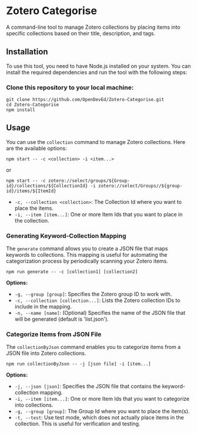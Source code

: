 # Zotero Categorise

A command-line tool to manage Zotero collections by placing items into specific collections based on their title, description, and tags.

## Installation

To use this tool, you need to have Node.js installed on your system. You can install the required dependencies and run the tool with the following steps:

### Clone this repository to your local machine:

```
git clone https://github.com/OpenDevEd/Zotero-Categorise.git
cd Zotero-Categorise
npm install
```

## Usage

You can use the `collection` command to manage Zotero collections. Here are the available options:

```
npm start -- -c <collection> -i <item...>
```

or

```
npm start -- -c zotero://select/groups/${Group-id}/collections/${CollectionId} -i zotero://select/Groups//${group-id}/items/${ItemId}
```

- `-c, --collection <collection>`: The Collection Id where you want to place the items.
- `-i, --item [item...]`: One or more Item Ids that you want to place in the collection.

### Generating Keyword-Collection Mapping

The `generate` command allows you to create a JSON file that maps keywords to collections. This mapping is useful for automating the categorization process by periodically scanning your Zotero items.

```
npm run generate -- -c [collection1] [collection2]
```

**Options:**

- `-g, --group [group]`: Specifies the Zotero group ID to work with.
- `-c, --collection [collection...]`: Lists the Zotero collection IDs to include in the mapping.
- `-n, --name [name]`: (Optional) Specifies the name of the JSON file that will be generated (default is 'list.json').

### Categorize Items from JSON File

The `collectionByJson` command enables you to categorize items from a JSON file into Zotero collections.

```
npm run collectionByJson -- -j [json file] -i [item...] 
```


**Options:**

- `-j, --json [json]`: Specifies the JSON file that contains the keyword-collection mapping.
- `-i, --item [item...]`: One or more Item Ids that you want to categorize into collections.
- `-g, --group [group]`: The Group Id where you want to place the item(s).
- `-t, --test`: Use test mode, which does not actually place items in the collection. This is useful for verification and testing.

